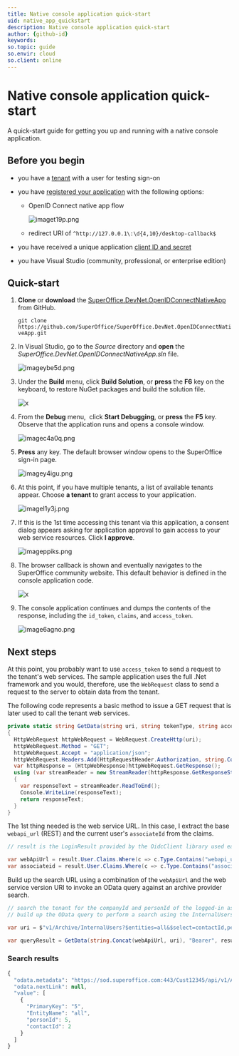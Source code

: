 ```yaml
---
title: Native console application quick-start
uid: native_app_quickstart
description: Native console application quick-start
author: {github-id}
keywords:
so.topic: guide
so.envir: cloud
so.client: online
---
```


# Native console application quick-start

A quick-start guide for getting you up and running with a native console application.

## Before you begin

* you have a [tenant][3] with a user for testing sign-on

* you have [registered your application][2] with the following options:
  * OpenID Connect native app flow

    ![imaget19p.png][img1]

  * redirect URI of `^http://127.0.0.1\:\d{4,10}/desktop-callback$`

* you have received a unique application [client ID and secret][3]

* you have Visual Studio (community, professional, or enterprise edition)

## Quick-start

1. **Clone** or **download** the [SuperOffice.DevNet.OpenIDConnectNativeApp][4] from GitHub.

    `git clone https://github.com/SuperOffice/SuperOffice.DevNet.OpenIDConnectNativeApp.git​`

2. In Visual Studio, go to the *Source* directory and **open** the *SuperOffice.DevNet.OpenIDConnectNativeApp.sln* file.

    ![imageybe5d.png][img2]

3. Under the **Build** menu, click **Build Solution**, or **press** the **F6** key on the keyboard, to restore NuGet packages and build the solution file.

    ![x][img3]

4. From the **Debug** menu,  click **Start Debugging**, or **press** the **F5** key. Observe that the application runs and opens a console window.

    ![imagec4a0q.png][img4]

5. **Press** any key. The default browser window opens to the SuperOffice sign-in page.

    ![imagey4igu.png][img5]

6. At this point, if you have multiple tenants, a list of available tenants appear. Choose **a tenant** to grant access to your application.

    ![imagel1y3j.png][img6]

7. If this is the 1st time accessing this tenant via this application, a consent dialog appears asking for application approval to gain access to your web service resources. Click **I approve**.

    ![imageppiks.png][img7]

8. The browser callback is shown and eventually navigates to the SuperOffice community website. This default behavior is defined in the console application code.  

    ![x][img8]

9. The console application continues and dumps the contents of the response, including the `id_token`, `claims`, and `access_token`.

    ![image6agno.png][img9]

## Next steps

At this point, you probably want to use `access_token` to send a request to the tenant's web services. The sample application uses the full .Net framework and you would, therefore, use the `WebRequest` class to send a request to the server to obtain data from the tenant.

The following code represents a basic method to issue a GET request that is later used to call the tenant web services.

```csharp
private static string GetData(string uri, string tokenType, string accessToken)
{
  HttpWebRequest httpWebRequest = WebRequest.CreateHttp(uri);
  httpWebRequest.Method = "GET";
  httpWebRequest.Accept = "application/json";
  httpWebRequest.Headers.Add(HttpRequestHeader.Authorization, string.Concat(tokenType, " ", accessToken));
  var httpResponse = (HttpWebResponse)httpWebRequest.GetResponse();
  using (var streamReader = new StreamReader(httpResponse.GetResponseStream()))
  {
    var responseText = streamReader.ReadToEnd();
    Console.WriteLine(responseText);
    return responseText;
  }
}
```

The 1st thing needed is the web service URL. In this case, I extract the base `webapi_url` (REST) and the current user's `associateId` from the claims.

```csharp
// result is the LoginResult provided by the OidcClient library used earlier in this sample

var webApiUrl = result.User.Claims.Where(c => c.Type.Contains("webapi_url")).Select(n => n.Value).FirstOrDefault();
var associateid = result.User.Claims.Where(c => c.Type.Contains("associateid")).Select(n => n.Value).FirstOrDefault();
```

Build up the search URL using a combination of the `webApiUrl` and the web service version URI to invoke an OData query against an archive provider search.

```csharp
// search the tenant for the companyId and personId of the logged-in associate
// build up the OData query to perform a search using the InternalUsers archive provider

var uri = $"v1/Archive/InternalUsers?$entities=all&$select=contactId,personId&$filter=associateDbId eq {associateid}";

var queryResult = GetData(string.Concat(webApiUrl, uri), "Bearer", result.AccessToken);
```

### Search results

```javascript
{
  "odata.metadata": "https://sod.superoffice.com:443/Cust12345/api/v1/Archive//$metadata",
  "odata.nextLink": null,
  "value": [
    {
      "PrimaryKey": "5",
      "EntityName": "all",
      "personId": 5,
      "contactId": 2
    }
  ]
}
```

<!-- Referenced links -->
[2]: ../../../superoffice-docs/docs/apps/getting-started/get-app-keys.md
[3]: ../../../superoffice-docs/docs/apps/terminology.md
[4]: https://github.com/SuperOffice/SuperOffice.DevNet.OpenIDConnectNativeApp

<!-- Referenced images -->
[img1]: media/imaget19p.png
[img2]: media/imageybe5d.png
[img3]: media/imageyxfai.png
[img4]: media/imagec4a0q.png
[img5]: media/imagey4igu.png
[img6]: media/imagel1y3j.png
[img7]: media/imageppiks.png
[img8]: media/imagergmjd.png
[img9]: media/image6agno.png
